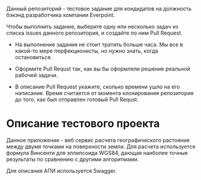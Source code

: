 Данный репозиторий - тестовое задание для кондидатов на должность
бэкэнд разработчика компании Everpoint.

Чтобы выполнить задание, выберите одну или несколько задач из списка
issues данного репозитория, и создайте по ним Pull Request.

* На выполнение задания не стоит тратить больше часа. Мы все в какой-то
  мере перфекционисты, но нужно знать, когда остановиться.
  
* Оформите Pull Requst так, как вы бы оформляли решение реальной рабочей
  задачи.
  
* В описание Pull Request укажите, сколько времени ушло на его написание.
  Время считается от момента клонирования репозитория до того, как был
  отправлен готовый Pull Requst.
  
# Описание тестового проекта

Данное приложение - веб сервис расчета географического растояния между двумя
точками на поверхности земли. Для расчета используется формула Винсенти
для эллипсоида WGS84, дающая наиболее точные результаты по сравнению
с другими алгоритмами.

Для описания АПИ используется Swagger.
